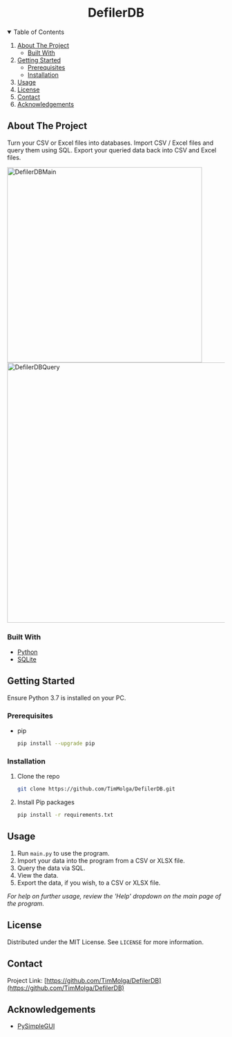 <!-- TITLE -->
<h1 align="center">DefilerDB</h1>

<!-- TABLE OF CONTENTS -->
<details open="open">
  <summary>Table of Contents</summary>
  <ol>
    <li>
      <a href="#about-the-project">About The Project</a>
      <ul>
        <li><a href="#built-with">Built With</a></li>
      </ul>
    </li>
    <li>
      <a href="#getting-started">Getting Started</a>
      <ul>
        <li><a href="#prerequisites">Prerequisites</a></li>
        <li><a href="#installation">Installation</a></li>
      </ul>
    </li>
    <li><a href="#usage">Usage</a></li>
    <li><a href="#license">License</a></li>
    <li><a href="#contact">Contact</a></li>
    <li><a href="#acknowledgements">Acknowledgements</a></li>
  </ol>
</details>



<!-- ABOUT THE PROJECT -->
## About The Project

Turn your CSV or Excel files into databases. Import CSV / Excel files and query them using SQL. Export your queried data back into CSV and Excel files.

<img width="451" alt="DefilerDBMain" src="https://user-images.githubusercontent.com/49701086/124610981-01d56400-de3f-11eb-87b4-1b63fb8f826f.png">
<img width="601" alt="DefilerDBQuery" src="https://user-images.githubusercontent.com/49701086/124610988-0437be00-de3f-11eb-86e6-ef41951ad837.png">


### Built With

* [Python](https://www.python.org)
* [SQLite](https://www.sqlite.org)


<!-- GETTING STARTED -->
## Getting Started

Ensure Python 3.7 is installed on your PC.

### Prerequisites

* pip
  ```sh
  pip install --upgrade pip
  ```

### Installation

1. Clone the repo
   ```sh
   git clone https://github.com/TimMolga/DefilerDB.git
   ```
2. Install Pip packages
   ```sh
   pip install -r requirements.txt
   ```


<!-- USAGE EXAMPLES -->
## Usage

1. Run ```main.py``` to use the program.
2. Import your data into the program from a CSV or XLSX file.
3. Query the data via SQL.
4. View the data.
5. Export the data, if you wish, to a CSV or XLSX file.

*For help on further usage, review the 'Help' dropdown on the main page of the program.*

<!-- LICENSE -->
## License

Distributed under the MIT License. See `LICENSE` for more information.

<!-- CONTACT -->
## Contact

Project Link: [https://github.com/TimMolga/DefilerDB](https://github.com/TimMolga/DefilerDB)


<!-- ACKNOWLEDGEMENTS -->
## Acknowledgements

* [PySimpleGUI](https://pysimplegui.readthedocs.io/en/latest/)
